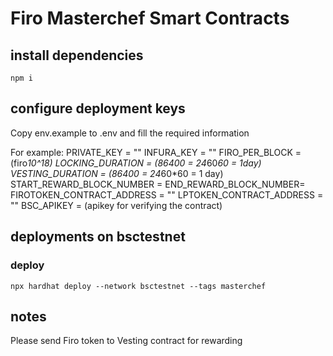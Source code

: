 # Firo Masterchef Smart Contracts

## install dependencies
```
npm i
```

## configure deployment keys
Copy env.example to .env and fill the required information

For example:
PRIVATE_KEY = ""
INFURA_KEY = ""
FIRO_PER_BLOCK = (firo*10^18)
LOCKING_DURATION = (86400 = 24*60*60 = 1day)
VESTING_DURATION = (86400 = 24*60*60 = 1 day)
START_REWARD_BLOCK_NUMBER = 
END_REWARD_BLOCK_NUMBER=
FIROTOKEN_CONTRACT_ADDRESS = ""
LPTOKEN_CONTRACT_ADDRESS = ""
BSC_APIKEY = (apikey for verifying the contract)

## deployments on bsctestnet
### deploy
```
npx hardhat deploy --network bsctestnet --tags masterchef
```

## notes
Please send Firo token to Vesting contract for rewarding